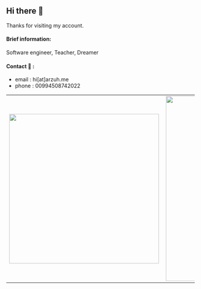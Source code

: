 ## Hi there 🧞‍

Thanks for visiting my account. 

#### Brief information:
Software engineer, Teacher, Dreamer


#### Contact 💬 :
- email : hi[at]arzuh.me
- phone : 00994508742022

<center>
<table>
    <tr>
        <td><img width="400px" align="left" src="https://github-readme-stats.vercel.app/api/top-langs/?username=arzuhuseyn&hide=html&layout=compact&theme=buefy" /></td>
        <td><img width="495px" align="left" src="https://github-readme-stats.vercel.app/api?username=arzuhuseyn&theme=buefy"/></td>
    </tr>   
</table>
</center>  
